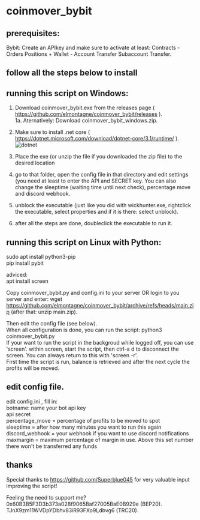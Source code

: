 # coinmover_bybit

## prerequisites:  
Bybit: Create an APIkey and make sure to activate at least: Contracts - Orders Positions  + Wallet - Account Transfer Subaccount Transfer.   

## follow all the steps below to install

## running this script on Windows:
1. Download coinmover_bybit.exe from the releases page ( https://github.com/elmontagne/coinmover_bybit/releases ).   
1a. Aternatively: Download coinmover_bybit_windows.zip.   
2. Make sure to install .net core ( https://dotnet.microsoft.com/download/dotnet-core/3.1/runtime/ ).   
![dotnet](https://user-images.githubusercontent.com/90505490/161711018-c820d2dd-2bb9-4ac9-b6ef-abf3a59a6b38.jpg)

3. Place the exe (or unzip the file if you downloaded the zip file) to the desired location   
4. go to that folder, open the config file in that directory and edit settings (you need at least to enter the API and SECRET key. You can also change the sleeptime (waiting time until next check), percentage move and discord webhook.  
5. unblock the executable (just like you did with wickhunter.exe, rightclick the executable, select properties and if it is there: select unblock).  
6. after all the steps are done, doubleclick the executable to run it.   


## running this script on Linux with Python:   
sudo apt install python3-pip  
pip install pybit  

adviced:  
apt install screen   

Copy coinmover_bybit.py and config.ini to your server OR login to you server and enter: wget https://github.com/elmontagne/coinmover_bybit/archive/refs/heads/main.zip   (after that: unzip main.zip).     

Then edit the config file (see below).  
When all configuration is done, you can run the script: python3 coinmover_bybit.py  
If your want to run the script in the backgroud while logged off, you can use 'screen'. within screen, start the script, then ctrl-a d to disconnect the screen. You can always return to this with 'screen -r'.  
First time the script is run, balance is retrieved and after the next cycle the profits will be moved.


## edit config file.  
edit config.ini , fill in:  
botname: name your bot
api key  
api secret  
percentage_move = percentage of profits to be moved to spot  
sleeptime = after how many minutes you want to run this again  
discord_webhook = your webhook if you want to use discord notifications   
maxmargin = maximum percentage of margin in use. Above this set number there won't be transferred any funds

## thanks
Special thanks to https://github.com/Superblue045 for very valuable input improving the script!

Feeling the need to support me?    
0x60B3B5F3D3b373a028f9065Baf27005BaE0B929e (BEP20).   
TJnX9zm11WVDpYDbhv83iR93FXo9Ldbvg6 (TRC20).    

